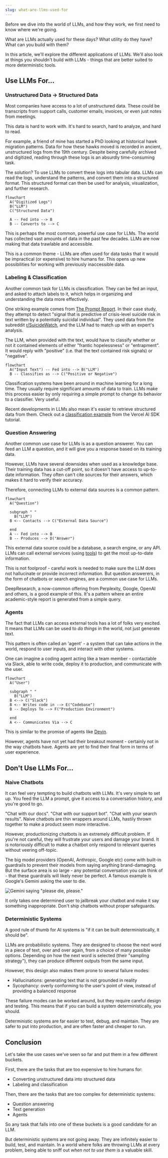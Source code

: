 ```yaml
---
slug: what-are-llms-used-for
---
```


Before we dive into the world of LLMs, and how they work, we first need to know where we're going.

What are LLMs actually used for these days? What utility do they have? What can you build with them?

In this article, we'll explore the different applications of LLMs. We'll also look at things you shouldn't build with LLMs - things that are better suited to more deterministic tools.

## Use LLMs For...

### Unstructured Data -> Structured Data

Most companies have access to a lot of unstructured data. These could be transcripts from support calls, customer emails, invoices, or even just notes from meetings.

This data is hard to work with. It's hard to search, hard to analyze, and hard to read.

For example, a friend of mine has started a PhD looking at historical hawk migration patterns. Data for how these hawks moved is recorded in ancient, unstructured logs from the 19th century. Despite being carefully archived and digitized, reading through these logs is an absurdly time-consuming task.

The solution? To use LLMs to convert these logs into tabular data. LLMs can read the logs, understand the patterns, and convert them into a structured format. This structured format can then be used for analysis, visualization, and further research.

```mermaid
flowchart
  A("Digitized Logs")
  B("LLM")
  C("Structured Data")

  A -- Fed into --> B
  B -- Converts to --> C
```

This is perhaps the most common, powerful use case for LLMs. The world has collected vast amounts of data in the past few decades. LLMs are now making that data trawlable and accessible.

This is a common theme - LLMs are often used for data tasks that it would be impractical (or expensive) to hire humans for. This opens up new possibilities for working with previously inaccessible data.

### Labeling & Classification

Another common task for LLMs is classification. They can be fed an input, and asked to attach labels to it, which helps in organizing and understanding the data more effectively.

One striking example comes from [The Prompt Report](https://www.aihero.dev/the-prompt-report). In their case study, they attempt to detect "signal that is predictive of crisis-level suicide risk in text written by a potentially suicidal individual". They used data from the subreddit [r/SuicideWatch](https://www.reddit.com/r/SuicideWatch/), and the LLM had to match up with an expert's analysis.

The LLM, when provided with the text, would have to classify whether or not it contained elements of either "frantic hopelessness" or "entrapment". It would reply with "positive" (i.e. that the text contained risk signals) or "negative".

```mermaid
flowchart
  A("Input Text") -- Fed into --> B("LLM")
  B -- Classifies as --> C("Positive or Negative")
```

Classification systems have been around in machine learning for a long time. They usually require significant amounts of data to train. LLMs make this process easier by only requiring a simple prompt to change its behavior to a classifier. Very useful.

Recent developments in LLMs also mean it's easier to retrieve structured data from them. Check out a [classification example](https://www.aihero.dev/generate-enums-with-vercel-ai-sdk?list=vercel-ai-sdk-tutorial) from the Vercel AI SDK tutorial.

### Question Answering

Another common use case for LLMs is as a question answerer. You can feed an LLM a question, and it will give you a response based on its training data.

However, LLMs have several downsides when used as a knowledge base. Their training data has a cut-off point, so it doesn't have access to up-to-date information. They often can't cite sources for their answers, which makes it hard to verify their accuracy.

Therefore, connecting LLMs to external data sources is a common pattern.

```mermaid
flowchart
  A("Question")

  subgraph " "
    B("LLM")
  B <-- Contacts --> C("External Data Source")

  end
  A -- Fed into --> B
  B -- Produces --> D("Answer")
```

This external data source could be a database, a search engine, or any API. LLMs can call external services (using [tools](https://www.aihero.dev/tool-calls-with-vercel-ai-sdk)) to get the most up-to-date information.

This is not foolproof - careful work is needed to make sure the LLM does not hallucinate or provide incorrect information. But question answerers, in the form of chatbots or search engines, are a common use case for LLMs.

DeepResearch, a now-common offering from Perplexity, Google, OpenAI and others, is a good example of this. It's a pattern where an entire academic-style report is generated from a simple query.

### Agents

The fact that LLMs can access external tools has a lot of folks very excited. It means that LLMs can be used to _do things_ in the world, not just generate text.

This pattern is often called an 'agent' - a system that can take actions in the world, respond to user inputs, and interact with other systems.

One can imagine a coding agent acting like a team member - contactable via Slack, able to write code, deploy it to production, and communicate with the user.

```mermaid
flowchart
  A("User")

  subgraph " "
    B("LLM")
  B <--> C("Slack")
  B <-- Writes code in --> E("Codebase")
  B -- Deploys To --> F("Production Environment")

  end
  A <-- Communicates Via --> C
```

This is similar to the promise of agents like [Devin](https://devin.ai/).

However, agents have not yet had their breakout moment - certainly not in the way chatbots have. Agents are yet to find their final form in terms of user experience.

## Don't Use LLMs For...

### Naive Chatbots

It can feel very tempting to build chatbots with LLMs. It's very simple to set up. You feed the LLM a prompt, give it access to a conversation history, and you're good to go.

"Chat with our docs". "Chat with our support bot". "Chat with your search results". Naive chatbots are thin wrappers around LLMs, hastily thrown together to make a product seem more interactive.

However, productionizing chatbots is an extremely difficult problem. If you're not careful, they will frustrate your users and damage your brand. It is notoriously difficult to make a chatbot only respond to relevant queries without veering off-topic.

The big model providers (OpenAI, Anthropic, Google etc) come with built-in guardrails to prevent their models from saying anything brand-damaging. But the surface area is so large - any potential conversation you can think of - that these guardrails will likely never be perfect. A famous example is Google's Gemini asking the user to die.

![Gemini saying "please die, please."](http://res.cloudinary.com/total-typescript/image/upload/v1742294305/posts/post_6i95p/tcvbxazoszifwqcdyh0h.jpg)

It only takes one determined user to jailbreak your chatbot and make it say something inappropriate. Don't ship chatbots without proper safeguards.

### Deterministic Systems

A good rule of thumb for AI systems is "if it can be built deterministically, it should be".

LLMs are probabilistic systems. They are designed to choose the next word in a piece of text, over and over again, from a choice of many possible options. Depending on how the next word is selected (their "sampling strategy"), they can produce different outputs from the same input.

However, this design also makes them prone to several failure modes:

- Hallucinations: generating text that is not grounded in reality
- Sycophancy: overly conforming to the user's point of view, instead of providing a balanced response

These failure modes can be worked around, but they require careful design and testing. This means that if you can build a system deterministically, you should.

Deterministic systems are far easier to test, debug, and maintain. They are safer to put into production, and are often faster and cheaper to run.

## Conclusion

Let's take the use cases we've seen so far and put them in a few different buckets.

First, there are the tasks that are too expensive to hire humans for:

- Converting unstructured data into structured data
- Labeling and classification

Then, there are the tasks that are too complex for deterministic systems:

- Question answering
- Text generation
- Agents

So any task that falls into one of these buckets is a good candidate for an LLM.

But deterministic systems are not going away. They are infinitely easier to build, test, and maintain. In a world where folks are throwing LLMs at every problem, being able to sniff out _when not to use them_ is a valuable skill.
